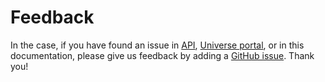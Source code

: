 # Feedback

In the case, if you have found an issue in [API](https://sirius.swisschain.io/), [Universe portal](https://universe.swisschain.io/), or in this documentation, please give us feedback by adding a [GitHub issue](https://github.com/swisschain/Sirius/issues/new). Thank you!